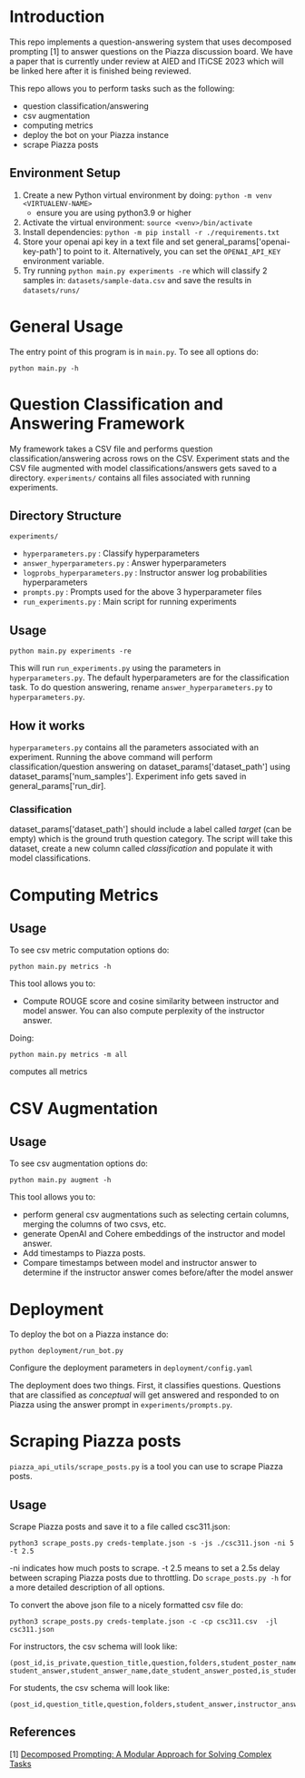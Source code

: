 
# Introduction

This repo implements a question-answering system that uses decomposed prompting [1] to answer questions on the Piazza discussion board. We have a paper that is currently under review at AIED and ITiCSE 2023 which will be linked here after it is finished being reviewed.

This repo allows you to perform tasks such as the following:
- question classification/answering 
- csv augmentation 
- computing metrics
- deploy the bot on your Piazza instance
- scrape Piazza posts

## Environment Setup

1. Create a new Python virtual environment by doing: ```python -m venv <VIRTUALENV-NAME>```
   - ensure you are using python3.9 or higher
2. Activate the virtual environment: ```source <venv>/bin/activate```
3. Install dependencies: ```python -m pip install -r ./requirements.txt ```
4. Store your openai api key in a text file and set general_params['openai-key-path'] to point to it. Alternatively, you can set the `OPENAI_API_KEY` environment variable. 
5. Try running ``` python main.py experiments -re ``` which will classify 2 samples in: `datasets/sample-data.csv` and save the results in ```datasets/runs/```

# General Usage

The entry point of this program is in `main.py`. To see all options do:
```
python main.py -h
```

# Question Classification and Answering Framework

My framework takes a CSV file and performs question classification/answering across rows on the CSV. Experiment stats and the CSV file augmented with model classifications/answers gets saved to a directory. `experiments/` contains all files associated with running experiments.

## Directory Structure


 `experiments/`
 - `hyperparameters.py` : Classify hyperparameters
 - `answer_hyperparameters.py` : Answer hyperparameters
 - `logprobs_hyperparameters.py` : Instructor answer log probabilities hyperparameters
 - `prompts.py` : Prompts used for the above 3 hyperparameter files
 - `run_experiments.py` : Main script for running experiments

## Usage

``` 
python main.py experiments -re 
```


This will run `run_experiments.py` using the parameters in `hyperparameters.py`. The default hyperparameters are for the classification task. To do question answering, rename `answer_hyperparameters.py` to `hyperparameters.py`. 

## How it works

`hyperparameters.py` contains all the parameters associated with an experiment. Running the above command will perform classification/question answering on dataset_params['dataset_path'] using dataset_params['num_samples']. Experiment info gets saved in general_params['run_dir]. 

### Classification

dataset_params['dataset_path'] should include a label called *target* (can be empty) which is the ground truth question category. The script will take this dataset, create a new column called *classification* and populate it with model classifications.

# Computing Metrics

## Usage

To see csv metric computation options do:

``` 
python main.py metrics -h
```

This tool allows you to:

- Compute ROUGE score and cosine similarity between instructor and model answer. You can also compute perplexity of the instructor answer.

Doing:
``` 
python main.py metrics -m all
```

computes all metrics


# CSV Augmentation

## Usage

To see csv augmentation options do:

``` 
python main.py augment -h
```

This tool allows you to:

- perform general csv augmentations such as selecting certain columns, merging the columns of two csvs, etc. 
- generate OpenAI and Cohere embeddings of the instructor and model answer.
- Add timestamps to Piazza posts. 
- Compare timestamps between model and instructor answer to determine if the instructor answer comes before/after the model answer



# Deployment

To deploy the bot on a Piazza instance do:

``` 
python deployment/run_bot.py
```

Configure the deployment parameters in `deployment/config.yaml`

The deployment does two things. First, it classifies questions. Questions that are classified as *conceptual* will get answered and responded to on Piazza using the answer prompt in `experiments/prompts.py`.


# Scraping Piazza posts

`piazza_api_utils/scrape_posts.py` is a tool you can use to scrape Piazza posts.

## Usage

Scrape Piazza posts and save it to a file called csc311.json:

```
python3 scrape_posts.py creds-template.json -s -js ./csc311.json -ni 5 -t 2.5
```

-ni indicates how much posts to scrape. -t 2.5 means to set a 2.5s delay between scraping Piazza posts due to throttling. Do `scrape_posts.py -h` for a more detailed description of all options.

To convert the above json file to a nicely formatted csv file do:
```
python3 scrape_posts.py creds-template.json -c -cp csc311.csv  -jl csc311.json
```

For instructors, the csv schema will look like:

```
(post_id,is_private,question_title,question,folders,student_poster_name,date_question_posted, student_answer,student_answer_name,date_student_answer_posted,is_student_endorsed,is_student_helpful,instructor_answer,instructor_answer_name,date_instructor_answer_posted,is_instructor_helpful,is_followup)
```

For students, the csv schema will look like:
```
(post_id,question_title,question,folders,student_answer,instructor_answer)
```




## References

[1] [Decomposed Prompting: A Modular Approach for Solving Complex Tasks](https://arxiv.org/abs/2210.02406) 










